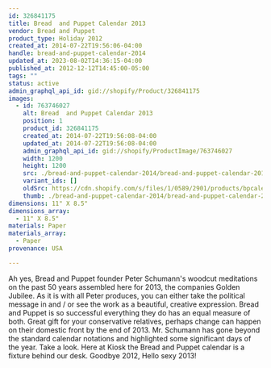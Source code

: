 ```yaml
---
id: 326841175
title: Bread  and Puppet Calendar 2013
vendor: Bread and Puppet
product_type: Holiday 2012
created_at: 2014-07-22T19:56:06-04:00
handle: bread-and-puppet-calendar-2014
updated_at: 2023-08-02T14:36:15-04:00
published_at: 2012-12-12T14:45:00-05:00
tags: ""
status: active
admin_graphql_api_id: gid://shopify/Product/326841175
images:
  - id: 763746027
    alt: Bread  and Puppet Calendar 2013
    position: 1
    product_id: 326841175
    created_at: 2014-07-22T19:56:08-04:00
    updated_at: 2014-07-22T19:56:08-04:00
    admin_graphql_api_id: gid://shopify/ProductImage/763746027
    width: 1200
    height: 1200
    src: ./bread-and-puppet-calendar-2014/bread-and-puppet-calendar-2014__0.jpg
    variant_ids: []
    oldSrc: https://cdn.shopify.com/s/files/1/0589/2901/products/bpcalendar1.web_0220b7c0-6d40-4ad7-9db1-53607c1f2198.jpeg?v=1406073368
    thumb: ./bread-and-puppet-calendar-2014/bread-and-puppet-calendar-2014__0-thumb.jpg
dimensions: 11" X 8.5"
dimensions_array:
  - 11" X 8.5"
materials: Paper
materials_array:
  - Paper
provenance: USA

---
```


Ah yes, Bread and Puppet founder Peter Schumann's woodcut meditations on the past 50 years assembled here for 2013, the companies Golden Jubilee. As it is with all Peter produces, you can either take the political message in and / or see the work as a beautiful, creative expression. Bread and Puppet is so successful everything they do has an equal measure of both. Great gift for your conservative relatives, perhaps change can happen on their domestic front by the end of 2013. Mr. Schumann has gone beyond the standard calendar notations and highlighted some significant days of the year. Take a look. Here at Kiosk the Bread and Puppet calendar is a fixture behind our desk. Goodbye 2012, Hello sexy 2013!